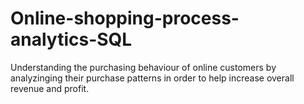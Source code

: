 # Online-shopping-process-analytics-SQL
Understanding the purchasing behaviour of online customers by analyzinging their purchase patterns in order to help increase overall revenue and profit.
